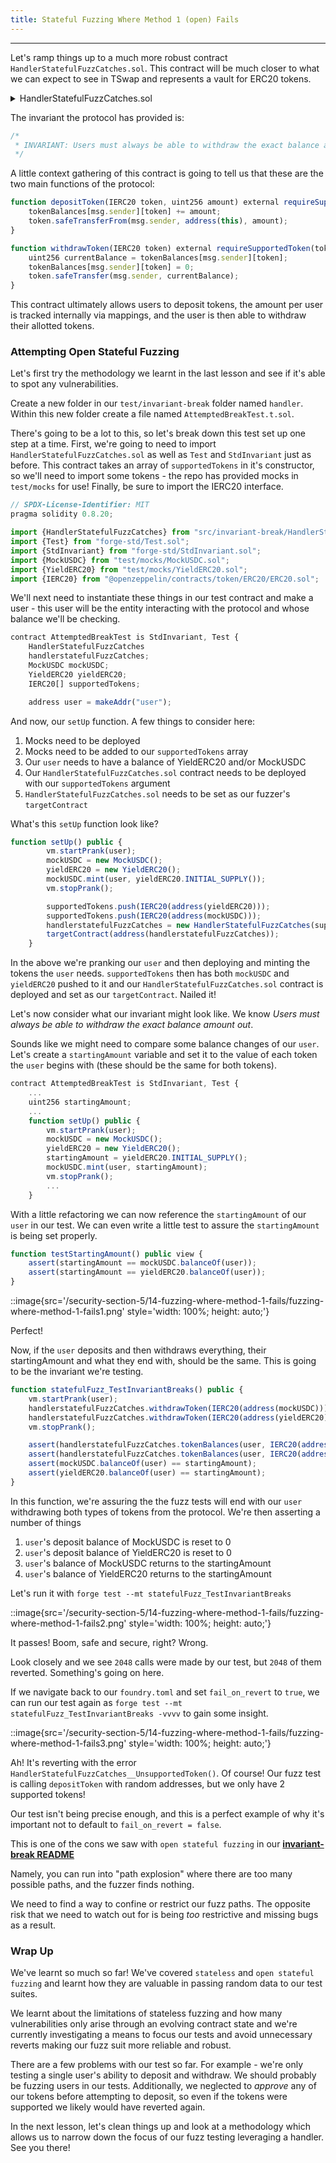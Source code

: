 ```yaml
---
title: Stateful Fuzzing Where Method 1 (open) Fails
---
```


---

Let's ramp things up to a much more robust contract `HandlerStatefulFuzzCatches.sol`. This contract will be much closer to what we can expect to see in TSwap and represents a vault for ERC20 tokens.

<details>
<summary>HandlerStatefulFuzzCatches.sol</summary>

```js
// SPDX-License-Identifier: MIT
pragma solidity 0.8.20;

import {IERC20} from "@openzeppelin/contracts/token/ERC20/ERC20.sol";
import {SafeERC20} from "@openzeppelin/contracts/token/ERC20/utils/SafeERC20.sol";

/*
 * This contract represents a vault for ERC20 tokens.
 *
 * INVARIANT: Users must always be able to withdraw the exact balance amount.
 */
contract HandlerStatefulFuzzCatches {
    error HandlerStatefulFuzzCatches__UnsupportedToken();

    using SafeERC20 for IERC20;

    mapping(IERC20 => bool) public tokenIsSupported;
    mapping(address user => mapping(IERC20 token => uint256 balance)) public tokenBalances;

    modifier requireSupportedToken(IERC20 token) {
        if (!tokenIsSupported[token]) revert HandlerStatefulFuzzCatches__UnsupportedToken();
        _;
    }

    constructor(IERC20[] memory _supportedTokens) {
        for (uint256 i; i < _supportedTokens.length; i++) {
            tokenIsSupported[_supportedTokens[i]] = true;
        }
    }

    function depositToken(IERC20 token, uint256 amount) external requireSupportedToken(token) {
        tokenBalances[msg.sender][token] += amount;
        token.safeTransferFrom(msg.sender, address(this), amount);
    }

    function withdrawToken(IERC20 token) external requireSupportedToken(token) {
        uint256 currentBalance = tokenBalances[msg.sender][token];
        tokenBalances[msg.sender][token] = 0;
        token.safeTransfer(msg.sender, currentBalance);
    }
}
```

</details>

The invariant the protocol has provided is:

```js
/*
 * INVARIANT: Users must always be able to withdraw the exact balance amount out.
 */
```

A little context gathering of this contract is going to tell us that these are the two main functions of the protocol:

```js
function depositToken(IERC20 token, uint256 amount) external requireSupportedToken(token) {
    tokenBalances[msg.sender][token] += amount;
    token.safeTransferFrom(msg.sender, address(this), amount);
}

function withdrawToken(IERC20 token) external requireSupportedToken(token) {
    uint256 currentBalance = tokenBalances[msg.sender][token];
    tokenBalances[msg.sender][token] = 0;
    token.safeTransfer(msg.sender, currentBalance);
}
```

This contract ultimately allows users to deposit tokens, the amount per user is tracked internally via mappings, and the user is then able to withdraw their allotted tokens.

### Attempting Open Stateful Fuzzing

Let's first try the methodology we learnt in the last lesson and see if it's able to spot any vulnerabilities.

Create a new folder in our `test/invariant-break` folder named `handler`. Within this new folder create a file named `AttemptedBreakTest.t.sol`.

There's going to be a lot to this, so let's break down this test set up one step at a time. First, we're going to need to import `HandlerStatefulFuzzCatches.sol` as well as `Test` and `StdInvariant` just as before. This contract takes an array of `supportedTokens` in it's constructor, so we'll need to import some tokens - the repo has provided mocks in `test/mocks` for use! Finally, be sure to import the IERC20 interface.

```js
// SPDX-License-Identifier: MIT
pragma solidity 0.8.20;

import {HandlerStatefulFuzzCatches} from "src/invariant-break/HandlerStatefulFuzzCatches.sol";
import {Test} from "forge-std/Test.sol";
import {StdInvariant} from "forge-std/StdInvariant.sol";
import {MockUSDC} from "test/mocks/MockUSDC.sol";
import {YieldERC20} from "test/mocks/YieldERC20.sol";
import {IERC20} from "@openzeppelin/contracts/token/ERC20/ERC20.sol";
```

We'll next need to instantiate these things in our test contract and make a user - this user will be the entity interacting with the protocol and whose balance we'll be checking.

```js
contract AttemptedBreakTest is StdInvariant, Test {
    HandlerStatefulFuzzCatches
    handlerstatefulFuzzCatches;
    MockUSDC mockUSDC;
    YieldERC20 yieldERC20;
    IERC20[] supportedTokens;

    address user = makeAddr("user");
```

And now, our `setUp` function. A few things to consider here:

1. Mocks need to be deployed
2. Mocks need to be added to our `supportedTokens` array
3. Our `user` needs to have a balance of YieldERC20 and/or MockUSDC
4. Our `HandlerStatefulFuzzCatches.sol` contract needs to be deployed with our `supportedTokens` argument
5. `HandlerStatefulFuzzCatches.sol` needs to be set as our fuzzer's `targetContract`

What's this `setUp` function look like?

```js
function setUp() public {
        vm.startPrank(user);
        mockUSDC = new MockUSDC();
        yieldERC20 = new YieldERC20();
        mockUSDC.mint(user, yieldERC20.INITIAL_SUPPLY());
        vm.stopPrank();

        supportedTokens.push(IERC20(address(yieldERC20)));
        supportedTokens.push(IERC20(address(mockUSDC)));
        handlerstatefulFuzzCatches = new HandlerStatefulFuzzCatches(supportedTokens);
        targetContract(address(handlerstatefulFuzzCatches));
    }
```

In the above we're pranking our `user` and then deploying and minting the tokens the `user` needs. `supportedTokens` then has both `mockUSDC` and `yieldERC20` pushed to it and our `HandlerStatefulFuzzCatches.sol` contract is deployed and set as our `targetContract`. Nailed it!

Let's now consider what our invariant might look like. We know _Users must always be able to withdraw the exact balance amount out_.

Sounds like we might need to compare some balance changes of our `user`. Let's create a `startingAmount` variable and set it to the value of each token the `user` begins with (these should be the same for both tokens).

```js
contract AttemptedBreakTest is StdInvariant, Test {
    ...
    uint256 startingAmount;
    ...
    function setUp() public {
        vm.startPrank(user);
        mockUSDC = new MockUSDC();
        yieldERC20 = new YieldERC20();
        startingAmount = yieldERC20.INITIAL_SUPPLY();
        mockUSDC.mint(user, startingAmount);
        vm.stopPrank();
        ...
    }
```

With a little refactoring we can now reference the `startingAmount` of our `user` in our test. We can even write a little test to assure the `startingAmount` is being set properly.

```js
function testStartingAmount() public view {
    assert(startingAmount == mockUSDC.balanceOf(user));
    assert(startingAmount == yieldERC20.balanceOf(user));
}
```

::image{src='/security-section-5/14-fuzzing-where-method-1-fails/fuzzing-where-method-1-fails1.png' style='width: 100%; height: auto;'}

Perfect!

Now, if the `user` deposits and then withdraws everything, their startingAmount and what they end with, should be the same. This is going to be the invariant we're testing.

```js
function statefulFuzz_TestInvariantBreaks() public {
    vm.startPrank(user);
    handlerstatefulFuzzCatches.withdrawToken(IERC20(address(mockUSDC)));
    handlerstatefulFuzzCatches.withdrawToken(IERC20(address(yieldERC20)));
    vm.stopPrank();

    assert(handlerstatefulFuzzCatches.tokenBalances(user, IERC20(address(mockUSDC))) == 0);
    assert(handlerstatefulFuzzCatches.tokenBalances(user, IERC20(address(yieldERC20))) == 0);
    assert(mockUSDC.balanceOf(user) == startingAmount);
    assert(yieldERC20.balanceOf(user) == startingAmount);
}
```

In this function, we're assuring the the fuzz tests will end with our `user` withdrawing both types of tokens from the protocol. We're then asserting a number of things

1. `user`'s deposit balance of MockUSDC is reset to 0
2. `user`'s deposit balance of YieldERC20 is reset to 0
3. `user`'s balance of MockUSDC returns to the startingAmount
4. `user`'s balance of YieldERC20 returns to the startingAmount

Let's run it with `forge test --mt statefulFuzz_TestInvariantBreaks`

::image{src='/security-section-5/14-fuzzing-where-method-1-fails/fuzzing-where-method-1-fails2.png' style='width: 100%; height: auto;'}

It passes! Boom, safe and secure, right? Wrong.

Look closely and we see `2048` calls were made by our test, but `2048` of them reverted. Something's going on here.

If we navigate back to our `foundry.toml` and set `fail_on_revert` to `true`, we can run our test again as `forge test --mt statefulFuzz_TestInvariantBreaks -vvvv` to gain some insight.

::image{src='/security-section-5/14-fuzzing-where-method-1-fails/fuzzing-where-method-1-fails3.png' style='width: 100%; height: auto;'}

Ah! It's reverting with the error `HandlerStatefulFuzzCatches__UnsupportedToken()`. Of course! Our fuzz test is calling `depositToken` with random addresses, but we only have 2 supported tokens!

Our test isn't being precise enough, and this is a perfect example of why it's important not to default to `fail_on_revert = false`.

This is one of the cons we saw with `open stateful fuzzing` in our [**invariant-break README**](https://github.com/Cyfrin/sc-exploits-minimized/blob/main/src/invariant-break/README.md#2-stateful-fuzzing---open)

Namely, you can run into "path explosion" where there are too many possible paths, and the fuzzer finds nothing.

We need to find a way to confine or restrict our fuzz paths. The opposite risk that we need to watch out for is being _too_ restrictive and missing bugs as a result.

### Wrap Up

We've learnt so much so far! We've covered `stateless` and `open stateful fuzzing` and learnt how they are valuable in passing random data to our test suites.

We learnt about the limitations of stateless fuzzing and how many vulnerabilities only arise through an evolving contract state and we're currently investigating a means to focus our tests and avoid unnecessary reverts making our fuzz suit more reliable and robust.

There are a few problems with our test so far. For example - we're only testing a single user's ability to deposit and withdraw. We should probably be fuzzing users in our tests. Additionally, we neglected to _approve_ any of our tokens before attempting to deposit, so even if the tokens were supported we likely would have reverted again.

In the next lesson, let's clean things up and look at a methodology which allows us to narrow down the focus of our fuzz testing leveraging a handler. See you there!
